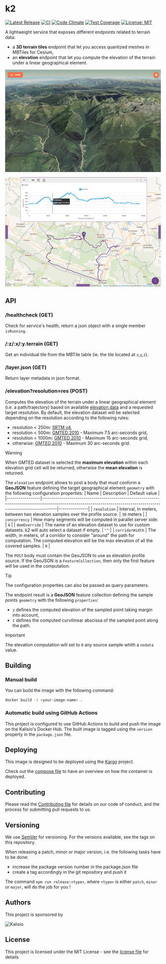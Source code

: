 # k2

[![Latest Release](https://img.shields.io/github/v/tag/kalisio/k2?sort=semver&label=latest)](https://github.com/kalisio/k2/releases)
[![CI](https://github.com/kalisio/k2/actions/workflows/main.yaml/badge.svg)](https://github.com/kalisio/k2/actions/workflows/main.yaml)
[![Code Climate](https://codeclimate.com/github/kalisio/k2/badges/gpa.svg)](https://codeclimate.com/github/kalisio/k2)
[![Test Coverage](https://codeclimate.com/github/kalisio/k2/badges/coverage.svg)](https://codeclimate.com/github/kalisio/k2/coverage)
[![License: MIT](https://img.shields.io/badge/License-MIT-yellow.svg)](https://opensource.org/licenses/MIT)

A lightweight service that exposes different endpoints related to terrain data:
- a **3D terrain tiles** endpoint that let you access quantized meshes in MBTiles for Cesium,
- an **elevation** endpoint that let you compute the elevation of the terrain under a linear geographical element.

![3D Tiles](./k2-3D-tiles.png)

![Elevation computation](./k2-elevation.png)

## API

### /healthcheck (GET)

Check for service's health, return a json object with a single member `isRunning`.

### /:z/:x/:y.terrain (GET)

Get an individual tile from the MBTile table (ie. the tile located at `x`,`y`,`z`).

### /layer.json (GET)

Return layer metadata in json format.

### /elevation?resolution=res (POST)

Computes the elevation of the terrain under a linear geographical element (i.e. a path/trajectory) based on available [elevation data](../elevation-data/gmted-2010.md) and a requested target resolution. By default, the elevation dataset will be selected depending on the resolution according to the following rules:
* resolution < 250m: [SRTM v4](https://csidotinfo.wordpress.com/data/srtm-90m-digital-elevation-database-v4-1/),
* resolution < 500m: [GMTED 2010](https://www.usgs.gov/coastal-changes-and-impacts/gmted2010) - Maximum 7.5 arc-seconds grid,
* resolution < 1000m: [GMTED 2010](https://www.usgs.gov/coastal-changes-and-impacts/gmted2010) - Maximum 15 arc-seconds grid,
* otherwise: [GMTED 2010](https://www.usgs.gov/coastal-changes-and-impacts/gmted2010) - Maximum 30 arc-seconds grid.

> [!WARNING]
> When GMTED dataset is selected the **maximum elevation** within each elevation grid cell will be returned, otherwise the **mean elevation** is returned.

The `elevation` endpoint allows to post a body that must conform a **GeoJSON** feature defining the target geographical element `geometry` with the following configuration properties: 
| Name            | Description                                                                                                                                                       | Default value |
|-----------------|-------------------------------------------------------------------------------------------------------------------------------------------------------------------|---------------|
| `resolution`    | Interval, in meters, between two elevation samples over the profile source.                                                                                       | `30` meters   |
| `concurrency`   | How many segments will be computed in parallel server side.                                                                                                       | `4`           |
| `demOverride`   | The name of an elevation dataset to use for custom datasets. k2 will auto select a dataset if empty.                                                              | `""`          |
| `corridorWidth` | The width, in meters, of a corridor to consider "around" the path for computation. The computed elevation will be the max elevation of all the covered samples.   | `0`           |

The `POST` body must contain the GeoJSON to use as elevation profile source. If the GeoJSON is a `FeatureCollection`, then only the first feature will be used in the computation.

> [!TIP]
> The configuration properties can also be passed as query parameters.

The endpoint result is a **GeoJSON** feature collection defining the sample points `geometry` with the following `properties`: 
* `z` defines the computed elevation of the sampled point taking margin into account,
* `t` defines the computed curvilinear abscissa of the sampled point along the path.

> [!IMPORTANT]
> The elevation computation will set to `0` any source sample whith a `nodata` value.

## Building

### Manual build 

You can build the image with the following command:

```bash
docker build -t <your-image-name> .
```

### Automatic build using GitHub Actions

This project is configured to use GitHub Actions to build and push the image on the Kalisio's Docker Hub.
The built image is tagged using the `version` property in the `package.json` file.

## Deploying

This image is designed to be deployed using the [Kargo](https://kalisio.github.io/kargo/) project.

Check out the [compose file](https://github.com/kalisio/kargo/blob/master/deploy/k2.yml) to have an overview on how the container is deployed.

## Contributing

Please read the [Contributing file](./.github/CONTRIBUTING.md) for details on our code of conduct, and the process for submitting pull requests to us.

## Versioning

We use [SemVer](https://semver.org/) for versioning. For the versions available, see the tags on this repository.

When releasing a patch, minor or major version, i.e. the following tasks have to be done:
- increase the package version number in the package.json file
- create a tag accordingly in the git repository and push it

The command `npm run release:<type>`, where  `<type>` is either `patch`, `minor` or `major`, will do the job for you ! 

## Authors

This project is sponsored by 

![Kalisio](https://s3.eu-central-1.amazonaws.com/kalisioscope/kalisio/kalisio-logo-black-256x84.png)

## License

This project is licensed under the MIT License - see the [license file](./LICENSE.md) for details

